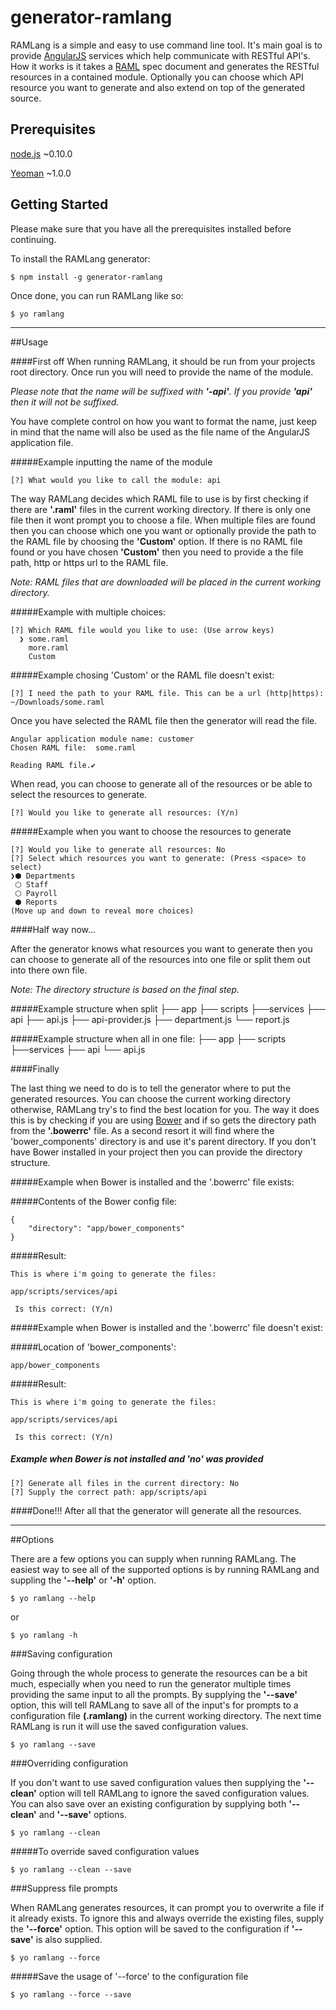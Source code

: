# generator-ramlang

RAMLang is a simple and easy to use command line tool. It's main goal is to provide [AngularJS](http://angularjs.org) services which help communicate with RESTful API's.
How it works is it takes a [RAML](http://raml.org/) spec document and generates the RESTful resources in a contained module. Optionally you can choose which API resource you want to generate and also extend on top of the generated source.

## Prerequisites
[node.js](http://nodejs.org/) ~0.10.0

[Yeoman](http://yeoman.io) ~1.0.0

## Getting Started

Please make sure that you have all the prerequisites installed before continuing.

To install the RAMLang generator:

``$ npm install -g generator-ramlang``

Once done, you can run RAMLang like so:

``$ yo ramlang``

- - -

##Usage

####First off
When running RAMLang, it should be run from your projects root directory.
Once run you will need to provide the name of the module. 

_Please note that the name will be suffixed with **'-api'**. If you provide **'api'** then it will not be suffixed._

You have complete control on how you want to format the name, just keep in mind that the name will also be used as the file name of the AngularJS application file.

#####Example inputting the name of the module

    [?] What would you like to call the module: api

The way RAMLang decides which RAML file to use is by first checking if there are **'.raml'** files in the current working directory. If there is only one file then it wont prompt you to choose a file. When multiple files are found then you can choose which one you want or optionally provide the path to the RAML file by choosing the **'Custom'** option.
If there is no RAML file found or you have chosen **'Custom'** then you need to provide a the file path, http or https url to the RAML file.

_Note: RAML files that are downloaded will be placed in the current working directory._
  
#####Example with multiple choices:

    [?] Which RAML file would you like to use: (Use arrow keys)
      ❯ some.raml
        more.raml
        Custom
   
#####Example chosing 'Custom' or the RAML file doesn't exist:

    [?] I need the path to your RAML file. This can be a url (http|https): ~/Downloads/some.raml

Once you have selected the RAML file then the generator will read the file.

    Angular application module name: customer
    Chosen RAML file:  some.raml 
         
    Reading RAML file.✔ 

When read, you can choose to generate all of the resources or be able to select the resources to generate.

    [?] Would you like to generate all resources: (Y/n) 

#####Example when you want to choose the resources to generate

    [?] Would you like to generate all resources: No     
    [?] Select which resources you want to generate: (Press <space> to select)
    ❯⬢ Departments
     ⬡ Staff
     ⬡ Payroll
     ⬢ Reports
    (Move up and down to reveal more choices)

####Half way now...

After the generator knows what resources you want to generate then you can choose to generate all of the resources into one file or split them out into there own file.

_Note: The directory structure is based on the final step._

#####Example structure when split
    ├── app
        ├── scripts
            ├──services
                ├── api
                    ├── api.js
                    ├── api-provider.js
                    ├── department.js
                    └── report.js

#####Example structure when all in one file:
    ├── app
        ├── scripts
            ├──services
                ├── api
                    └── api.js

####Finally

The last thing we need to do is to tell the generator where to put the generated resources. You can choose the current working directory otherwise, RAMLang try's to find the best location for you. The way it does this is by checking if you are using [Bower](http://bower.io/) and if so gets the directory path from the **'.bowerrc'** file. As a second resort it will find where the 'bower_components' directory is and use it's parent directory. If you don't have Bower installed in your project then you can provide the directory structure.

#####Example when Bower is installed and the '.bowerrc' file exists:

#####Contents of the Bower config file:

    {
        "directory": "app/bower_components"
    }

#####Result:

    This is where i'm going to generate the files: 
                 
    app/scripts/services/api
         
     Is this correct: (Y/n)

#####Example when Bower is installed and the '.bowerrc' file doesn't exist:

#####Location of 'bower_components':

    app/bower_components

#####Result:

    This is where i'm going to generate the files: 
                 
    app/scripts/services/api
         
     Is this correct: (Y/n)

##### Example when Bower is not installed and 'no' was provided

    [?] Generate all files in the current directory: No     
    [?] Supply the correct path: app/scripts/api


####Done!!!
After all that the generator will generate all the resources.

- - -

##Options

There are a few options you can supply when running RAMLang. The easiest way to see all of the supported options is by running RAMLang and suppling the **'--help'** or **'-h'** option.

    $ yo ramlang --help

or

    $ yo ramlang -h

###Saving configuration

Going through the whole process to generate the resources can be a bit much, especially when you need to run the generator multiple times providing the same input to all the prompts. By supplying the **'--save'** option, this will tell RAMLang to save all of the input's for prompts to a configuration file **(.ramlang)** in the current working directory. The next time RAMLang is run it will use the saved configuration values.

    $ yo ramlang --save

###Overriding configuration

If you don't want to use saved configuration values then supplying the **'--clean'** option will tell RAMLang to ignore the saved configuration values. You can also save over an existing configuration by supplying both **'--clean'** and **'--save'** options.

    $ yo ramlang --clean

#####To override saved configuration values

    $ yo ramlang --clean --save

###Suppress file prompts

When RAMLang generates resources, it can prompt you to overwrite a file if it already exists. To ignore this and always override the existing files, supply the **'--force'** option. This option will be saved to the configuration if **'--save'** is also supplied.

    $ yo ramlang --force

#####Save the usage of '--force' to the configuration file

    $ yo ramlang --force --save
